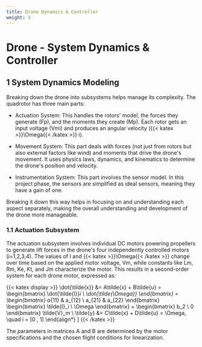 ```yaml
---
title: Drone Dynamics & Controller
weight: 3
---
```


# Drone - System Dynamics & Controller 

## 1 System Dynamics Modeling 

Breaking down the drone into subsystems helps manage its complexity. The quadrotor has three main parts:

- Actuation System: This handles the rotors' model, the forces they generate (Fp), and the moments they create (Mp). Each rotor gets an input voltage (Vmi) and produces an angular velocity ({{< katex >}}\Omega{{< /katex >}} i).

- Movement System: This part deals with forces (not just from rotors but also external factors like wind) and moments that drive the drone's movement. It uses physics laws, dynamics, and kinematics to determine the drone's position and velocity.

- Instrumentation System: This part involves the sensor model. In this project phase, the sensors are simplified as ideal sensors, meaning they have a gain of one.

Breaking it down this way helps in focusing on and understanding each aspect separately, making the overall understanding and development of the drone more manageable.

### 1.1 Actuation Subsystem

The actuation subsystem involves individual DC motors powering propellers to generate lift forces in the drone's four independently controlled motors (i=1,2,3,4). The values of I and {{< katex >}}\Omega{{< /katex >}} change over time based on the applied motor voltage, Vm, while constants like Lm, Rm, Ke, Kt, and Jm characterize the motor. This results in a second-order system for each drone motor, expressed as:

{{< katex display >}}
\dot{\tilde{x}} &= A\tilde{x} + B\tilde{u} = \begin{bmatrix} \dot{\tilde{I}}_i \\ \dot{\tilde{\Omega}} \end{bmatrix} = \begin{bmatrix} a_{11} & a_{12} \\ a_{21} & a_{22} \end{bmatrix} \begin{bmatrix} \tilde{I}_i \\ \Omega \end{bmatrix} + \begin{bmatrix} b_2 \\ 0 \end{bmatrix} \tilde{V}_m \\
\tilde{y} &= C\tilde{x} + D\tilde{u} = \Omega, \quad i = [0 \, 1]
\end{align*} \]
{{< /katex >}}

The parameters in matrices A and B are determined by the motor specifications and the chosen flight conditions for linearization.